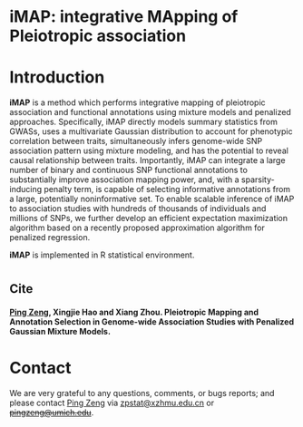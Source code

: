  
iMAP: integrative MApping of Pleiotropic association
========================================================================================================
# Introduction

**iMAP** is a method which performs integrative mapping of pleiotropic association and functional annotations using mixture models and penalized approaches. Specifically, iMAP directly models summary statistics from GWASs, uses a multivariate Gaussian distribution to account for phenotypic correlation between traits, simultaneously infers genome-wide SNP association pattern using mixture modeling, and has the potential to reveal causal relationship between traits. Importantly, iMAP can integrate a large number of binary and continuous SNP functional annotations to substantially improve association mapping power, and, with a sparsity-inducing penalty term, is capable of selecting informative annotations from a large, potentially noninformative set. To enable scalable inference of iMAP to association studies with hundreds of thousands of individuals and millions of SNPs, we further develop an efficient expectation maximization algorithm based on a recently proposed approximation algorithm for penalized regression.

**iMAP** is implemented in R statistical environment.

# 

## Cite
#### [Ping Zeng](https://github.com/biostatpzeng), Xingjie Hao and Xiang Zhou. Pleiotropic Mapping and Annotation Selection in Genome-wide Association Studies with Penalized Gaussian Mixture Models.

# Contact
We are very grateful to any questions, comments, or bugs reports; and please contact [Ping Zeng](https://github.com/biostatpzeng) via zpstat@xzhmu.edu.cn or ~~pingzeng@umich.edu~~.



